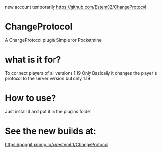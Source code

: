 new account temporarily https://github.com/Estem02/ChangeProtocol

# ChangeProtocol
A ChangeProtocol plugin Simple for Pocketmine

# what is it for?
To connect players of all versions 1.19 Only
Basically it changes the player's protocol to the server version but only 1.19

# How to use?
Just install it and put it in the plugins folder

# See the new builds at:
https://poggit.pmmp.io/ci/estem01/ChangeProtocol

